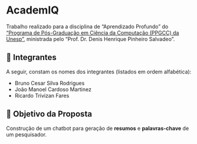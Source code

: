 # AcademIQ
Trabalho realizado para a disciplina de “Aprendizado Profundo” do [“Programa de Pós-Graduação em Ciência da Computação (PPGCC) da Unesp”](https://www.ibilce.unesp.br/#!/pos-graduacao/programas-de-pos-graduacao/ciencia-da-computacao/), ministrada pelo “Prof. Dr. Denis Henrique Pinheiro Salvadeo”.


## 👥 Integrantes
A seguir, constam os nomes dos integrantes (listados em ordem alfabética):
- Bruno Cesar Silva Rodrigues
- João Manoel Cardoso Martinez
- Ricardo Trivizan Fares

## 🎯 Objetivo da Proposta
Construção de um chatbot para geração de **resumos** e **palavras-chave** de um pesquisador.
